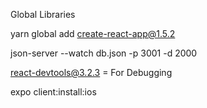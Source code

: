 Global Libraries

yarn global add create-react-app@1.5.2

json-server --watch db.json -p 3001 -d 2000


react-devtools@3.2.3 = For Debugging


 expo client:install:ios   